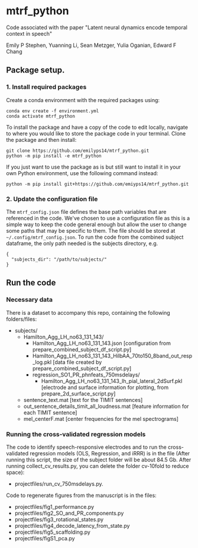 # mtrf_python

Code associated with the paper
"Latent neural dynamics encode temporal context in speech"

Emily P Stephen, Yuanning Li, Sean Metzger, Yulia Oganian, Edward F Chang

## Package setup.  

### 1. Install required packages

Create a conda environment with the required packages using:
```
conda env create -f environment.yml
conda activate mtrf_python
```

To install the package and have a copy of the code to edit locally, navigate to where you would like to store the package code in your terminal. Clone the package and then install:
```
git clone https://github.com/emilyps14/mtrf_python.git
python -m pip install -e mtrf_python
```

If you just want to use the package as is but still want to install it in your own Python environment, use the following command instead:
```
python -m pip install git+https://github.com/emiyps14/mtrf_python.git
```
 
 
 ### 2. Update the configuration file
 
The `mtrf_config.json` file defines the base path variables that are referenced in the code. We've chosen to use a configuration file as this is a simple way to keep the code general enough but allow the user to change some paths that may be specific to them. The file should be stored at `~/.config/mtrf_config.json`. To run the code from the combined subject dataframe, the only path needed is the subjects directory, e.g.
```
{
  "subjects_dir": "/path/to/subjects/"
}
```

## Run the code

### Necessary data
There is a dataset to accompany this repo, containing the following folders/files:
+ subjects/
    + Hamilton_Agg_LH_no63_131_143/
        + Hamilton_Agg_LH_no63_131_143.json [configuration from prepare_combined_subject_df_script.py]
        + Hamilton_Agg_LH_no63_131_143_HilbAA_70to150_8band_out_resp_log.pkl [data file created by prepare_combined_subject_df_script.py]
        + regression_SO1_PR_phnfeats_750msdelays/
            + Hamilton_Agg_LH_no63_131_143_lh_pial_lateral_2dSurf.pkl [electrode and surface information for plotting, from prepare_2d_surface_script.py]
    + sentence_text.mat [text for the TIMIT sentences]
    + out_sentence_details_timit_all_loudness.mat [feature information for each TIMIT sentence]
    + mel_centerF.mat [center frequencies for the mel spectrograms]

### Running the cross-validated regression models
The code to identify speech-responsive electrodes and to run the cross-validated 
regression models (OLS, Regression, and iRRR) is in the file (After running this script, the size of the subject folder will be about 84.5 Gb. After running collect_cv_results.py, you can delete the folder cv-10fold to reduce space): 
+ projectfiles/run_cv_750msdelays.py.

Code to regenerate figures from the manuscript is in the files:
+ projectfiles/fig1_performance.py
+ projectfiles/fig2_SO_and_PR_components.py
+ projectfiles/fig3_rotational_states.py
+ projectfiles/fig4_decode_latency_from_state.py
+ projectfiles/fig5_scaffolding.py
+ projectfiles/figS1_pca.py